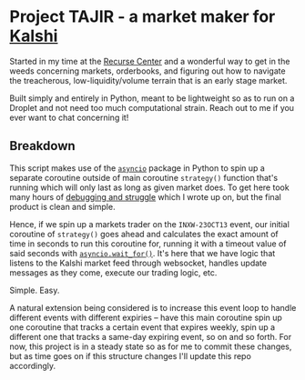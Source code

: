 # Project TAJIR - a market maker for [Kalshi](https://kalshi.com/)

Started in my time at the [Recurse Center](https://recurse.com/about) and a wonderful way to get in the weeds concerning markets, orderbooks, and figuring out how to navigate the treacherous, low-liquidity/volume terrain that is an early stage market. 

Built simply and entirely in Python, meant to be lightweight so as to run on a Droplet and not need too much computational strain. Reach out to me if you ever want to chat concerning it! 

## Breakdown
This script makes use of the [`asyncio`](https://docs.python.org/4/library/asyncio.html) package in Python to spin up a separate coroutine outside of main coroutine `strategy()` function that's running which will only last as long as given market does. To get here took many hours of [debugging and struggle](https://juicetin.bearblog.dev/asyncio_nightmares_in_python/?preview=true) which I wrote up on, but the final product is clean and simple.

Hence, if we spin up a markets trader on the `INXW-23OCT13` event, our initial coroutine of `strategy()` goes ahead and calculates the exact amount of time in seconds to run this coroutine for, running it with a timeout value of said seconds with [`asyncio.wait_for()`](https://github.com/orangejuicetin/kalshi_market_maker/blob/cb79c44f018d635907720c846c7a6ed7c6712b85/market_maker.py#L190). It's here that we have logic that listens to the Kalshi market feed through websocket, handles update messages as they come, execute our trading logic, etc. 

Simple. Easy.

A natural extension being considered is to increase this event loop to handle different events with different expiries – have this main coroutine spin up one coroutine that tracks a certain event that expires weekly, spin up a different one that tracks a same-day expiring event, so on and so forth. For now, this project is in a steady state so as for me to commit these changes, but as time goes on if this structure changes I'll update this repo accordingly. 

